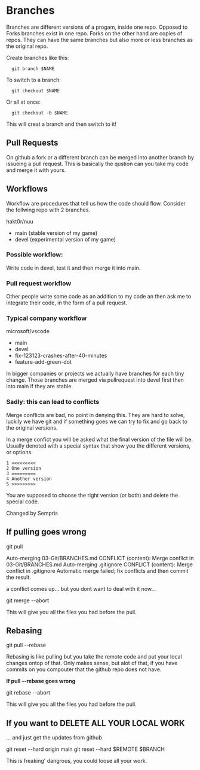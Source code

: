 # Branches
Branches are different versions of a progam, inside one repo.
Opposed to Forks branches exist in one repo. Forks on the other hand
are copies of repos. They can have the same branches but also more or
less branches as the original repo.

Create branches like this:

```
  git branch $NAME
```

To switch to a branch:

```
  git checkout $NAME
```

Or all at once:

```
  git checkout -b $NAME
```

This will creat a branch and then switch to it!

## Pull Requests
On github a fork or a different branch can be merged into another branch
by issueing a pull request. This is basically the qustion can you take 
my code and merge it with yours.

## Workflows
Workflow are procedures that tell us how the code should flow.
Consider the follwing repo with 2 branches.

hakt0r/nuu
 - main (stable version of my game)
 - devel (experimental version of my game)

### Possible workflow:
Write code in devel, test it and then merge it into main.

### Pull request workflow
Other people write some code as an addition to my code an then ask
me to integrate their code, in the form of a pull request.

### Typical company workflow

microsoft/vscode
 - main
 - devel
 - fix-123123-crashes-after-40-minutes
 - feature-add-green-dot

In bigger companies or projects we actually have branches for each
tiny change. Those branches are merged via pullrequest into devel
first then into main if they are stable.

### Sadly: this can lead to conflicts

Merge conflicts are bad, no point in denying this. They are hard to solve,
luckily we have git and if something goes we can try to fix and go
back to the original versions.

In a merge confict you will be asked what the final version of the
file will be. Usually denoted with a special syntax that show you
the different versions, or options.

```
1 <<<<<<<<<
2 One version 
3 =========
4 Another version
5 >>>>>>>>>
```

You are supposed to choose the right version (or both) and delete the special
code.

Changed by Sempris

## If pulling goes wrong

git pull

Auto-merging 03-Git/BRANCHES.md
CONFLICT (content): Merge conflict in 03-Git/BRANCHES.md
Auto-merging .gitignore
CONFLICT (content): Merge conflict in .gitignore
Automatic merge failed; fix conflicts and then commit the result.

a conflict comes up... but you dont want to deal with it now...

git merge --abort

This will give you all the files you had before the pull.

## Rebasing

git pull --rebase

Rebasing is like pulling but you take the remote code and put your
local changes ontop of that. Only makes sense, but alot of that,
if you have commits on you compouter that the github repo does not have.

**If pull --rebase goes wrong**

git rebase --abort

This will give you all the files you had before the pull.

## If you want to DELETE ALL YOUR LOCAL WORK
... and just get the updates from github

git reset --hard origin main
git reset --hard $REMOTE $BRANCH

This is freaking' dangrous, you could loose all your work.

